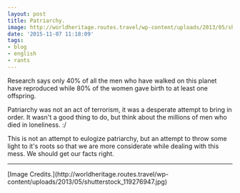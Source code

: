 ```yaml
---
layout: post
title: Patriarchy.
image: http://worldheritage.routes.travel/wp-content/uploads/2013/05/shutterstock_119276947.jpg
date: '2015-11-07 11:18:09'
tags:
- blog
- english
- rants
---
```


Research says only 40% of all the men who have walked on this planet have reproduced while 80% of the women gave birth to at least one offspring.

Patriarchy was not an act of terrorism, it was a desperate attempt to bring in order. It wasn't a good thing to do, but think about the millions of men who died in loneliness. :/


This is not an attempt to eulogize patriarchy, but an attempt to throw some light to it's roots so that we are more considerate while dealing with this mess. We should get our facts right.

<hr>
[Image Credits.](http://worldheritage.routes.travel/wp-content/uploads/2013/05/shutterstock_119276947.jpg)